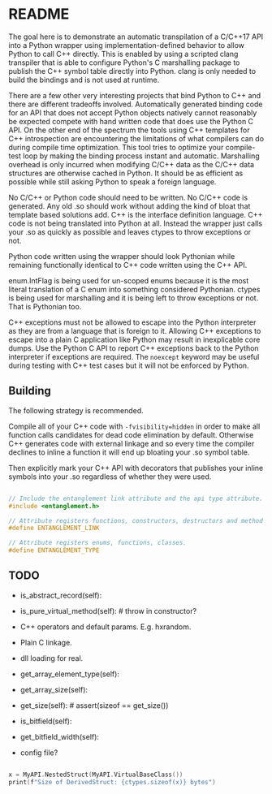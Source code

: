 # README

The goal here is to demonstrate an automatic transpilation of a C/C++17 API into
a Python wrapper using implementation-defined behavior to allow Python to call
C++ directly. This is enabled by using a scripted clang transpiler that is able
to configure Python's C marshalling package to publish the C++ symbol table
directly into Python. clang is only needed to build the bindings and is not used
at runtime.

There are a few other very interesting projects that bind Python to C++ and there
are different tradeoffs involved. Automatically generated binding code for an
API that does not accept Python objects natively cannot reasonably be expected
compete with hand written code that does use the Python C API. On the other end
of the spectrum the tools using C++ templates for C++ introspection are
encountering the limitations of what compilers can do during compile time
optimization. This tool tries to optimize your compile-test loop by making the
binding process instant and automatic. Marshalling overhead is only incurred
when modifying C/C++ data as the C/C++ data structures are otherwise cached in
Python. It should be as efficient as possible while still asking Python to speak
a foreign language.

No C/C++ or Python code should need to be written. No C/C++ code is generated.
Any old .so should work without adding the kind of bloat that template based
solutions add. C++ is the interface definition language. C++ code is not being
translated into Python at all. Instead the wrapper just calls your .so as quickly
as possible and leaves ctypes to throw exceptions or not.

Python code written using the wrapper should look Pythonian while remaining
functionally identical to C++ code written using the C++ API.

enum.IntFlag is being used for un-scoped enums because it is the most literal
translation of a C enum into something considered Pythonian. ctypes is being used
for marshalling and it is being left to throw exceptions or not. That is Pythonian
too.

C++ exceptions must not be allowed to escape into the Python interpreter as they
are from a language that is foreign to it. Allowing C++ exceptions to escape
into a plain C application like Python may result in inexplicable core dumps. Use
the Python C API to report C++ exceptions back to the Python interpreter if
exceptions are required. The `noexcept` keyword may be useful during testing
with C++ test cases but it will not be enforced by Python.

## Building

The following strategy is recommended.

Compile all of your C++ code with `-fvisibility=hidden` in order to make all
function calls candidates for dead code elimination by default. Otherwise C++
generates code with external linkage and so every time the compiler declines
to inline a function it will end up bloating your .so symbol table.

Then explicitly mark your C++ API with decorators that publishes your inline
symbols into your .so regardless of whether they were used.

```cpp

// Include the entanglement link attribute and the api type attribute.
#include <entanglement.h>

// Attribute registers functions, constructors, destructors and method calls.
#define ENTANGLEMENT_LINK

// Attribute registers enums, functions, classes.
#define ENTANGLEMENT_TYPE

```

## TODO

- is_abstract_record(self):
- is_pure_virtual_method(self): # throw in constructor?

- C++ operators and default params.  E.g. hxrandom.
- Plain C linkage.
- dll loading for real.

- get_array_element_type(self):
- get_array_size(self):

- get_size(self): # assert(sizeof == get_size())
- is_bitfield(self):
- get_bitfield_width(self):

- config file?

```cpp

x = MyAPI.NestedStruct(MyAPI.VirtualBaseClass())
print(f"Size of DerivedStruct: {ctypes.sizeof(x)} bytes")

```
